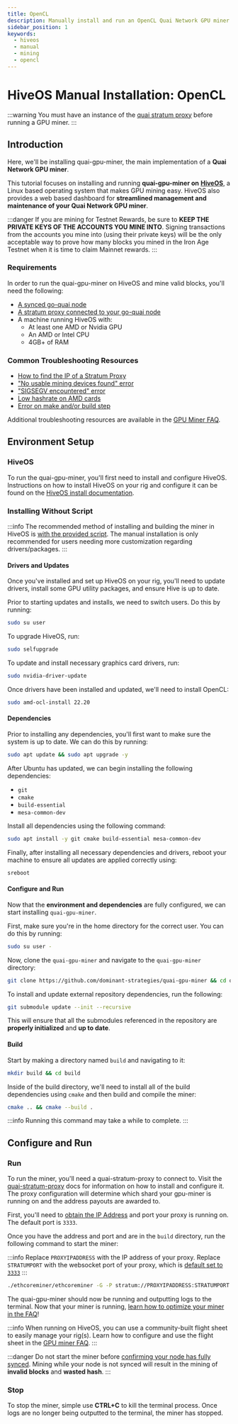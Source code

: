 ```yaml
---
title: OpenCL
description: Manually install and run an OpenCL Quai Network GPU miner on HiveOS.
sidebar_position: 1
keywords:
  - hiveos
  - manual
  - mining
  - opencl
---
```


# HiveOS Manual Installation: OpenCL

:::warning
You must have an instance of the [quai stratum proxy](/participate/stratum-proxy/run-stratum.md) before running a GPU miner.
:::

## Introduction

Here, we'll be installing quai-gpu-miner, the main implementation of a **Quai Network GPU miner**.

This tutorial focuses on installing and running **quai-gpu-miner on** [**HiveOS**](https://hiveon.com/os/), a Linux based operating system that makes GPU mining easy. HiveOS also provides a web based dashboard for **streamlined management and maintenance of your Quai Network GPU miner**.

:::danger
If you are mining for Testnet Rewards, be sure to **KEEP THE PRIVATE KEYS OF THE ACCOUNTS YOU MINE INTO**. Signing transactions from the accounts you mine into (using their private keys) will be the only acceptable way to prove how many blocks you mined in the Iron Age Testnet when it is time to claim Mainnet rewards.
:::

### Requirements

In order to run the quai-gpu-miner on HiveOS and mine valid blocks, you'll need the following:

- [A synced go-quai node](/participate/node/run-a-node.md)
- [A stratum proxy connected to your go-quai node](/participate/stratum-proxy/run-stratum.md)
- A machine running HiveOS with:
  - At least one AMD or Nvidia GPU
  - An AMD or Intel CPU
  - 4GB+ of RAM

### Common Troubleshooting Resources

- [How to find the IP of a Stratum Proxy](/participate/stratum-proxy/stratum-faq.md#stratum-ip-address)
- ["No usable mining devices found" error](/participate/mining/gpu-miner/gpu-miner-faq.md#no-opencl-platforms-found--no-usable-mining-devices)
- ["SIGSEGV encountered" error](/participate/mining/gpu-miner/gpu-miner-faq.md#sigsegv)
- [Low hashrate on AMD cards](/participate/mining/gpu-miner/gpu-miner-faq.md#amd-low-hashrate)
- [Error on make and/or build step](/participate/mining/gpu-miner/gpu-miner-faq.md#error-on-make-andor-build)

Additional troubleshooting resources are available in the [GPU Miner FAQ](/participate/mining/gpu-miner/gpu-miner-faq.md).

## Environment Setup

### HiveOS

To run the quai-gpu-miner, you'll first need to install and configure HiveOS. Instructions on how to install HiveOS on your rig and configure it can be found on the [HiveOS install documentation](https://hiveon.com/install/).

### Installing Without Script

:::info
The recommended method of installing and building the miner in HiveOS is [with the provided script](/participate/mining/gpu-miner/hive-auto.md). The manual installation is only recommended for users needing more customization regarding drivers/packages.
:::

#### Drivers and Updates

Once you've installed and set up HiveOS on your rig, you'll need to update drivers, install some GPU utility packages, and ensure Hive is up to date.

Prior to starting updates and installs, we need to switch users. Do this by running:

```bash
sudo su user
```

To upgrade HiveOS, run:

```bash
sudo selfupgrade
```

To update and install necessary graphics card drivers, run:

```bash
sudo nvidia-driver-update
```

Once drivers have been installed and updated, we'll need to install OpenCL:

```bash
sudo amd-ocl-install 22.20
```

#### Dependencies

Prior to installing any dependencies, you'll first want to make sure the system is up to date. We can do this by running:

```bash
sudo apt update && sudo apt upgrade -y
```

After Ubuntu has updated, we can begin installing the following dependencies:

- `git`
- `cmake`
- `build-essential`
- `mesa-common-dev`

Install all dependencies using the following command:

```bash
sudo apt install -y git cmake build-essential mesa-common-dev
```

Finally, after installing all necessary dependencies and drivers, reboot your machine to ensure all updates are applied correctly using:

```bash
sreboot
```

#### Configure and Run

Now that the **environment and dependencies** are fully configured, we can start installing `quai-gpu-miner`.

First, make sure you're in the home directory for the correct user. You can do this by running:

```bash
sudo su user -
```

Now, clone the `quai-gpu-miner` and navigate to the `quai-gpu-miner` directory:

```bash
git clone https://github.com/dominant-strategies/quai-gpu-miner && cd quai-gpu-miner
```

To install and update external repository dependencies, run the following:

```bash
git submodule update --init --recursive
```

This will ensure that all the submodules referenced in the repository are **properly initialized** and **up to date**.

#### Build

Start by making a directory named `build` and navigating to it:

```bash
mkdir build && cd build
```

Inside of the build directory, we'll need to install all of the build dependencies using `cmake` and then build and compile the miner:

```bash
cmake .. && cmake --build .
```

:::info
Running this command may take a while to complete.
:::

## Configure and Run

### Run

To run the miner, you'll need a quai-stratum-proxy to connect to. Visit the [quai-stratum-proxy](/participate/stratum-proxy/run-stratum.md) docs for information on how to install and configure it. The proxy configuration will determine which shard your gpu-miner is running on and the address payouts are awarded to.

First, you'll need to [obtain the IP Address](/participate/stratum-proxy/stratum-faq.md#stratum-ip-address) and port your proxy is running on. The default port is `3333`.

Once you have the address and port and are in the `build` directory, run the following command to start the miner:

:::info
Replace `PROXYIPADDRESS` with the IP address of your proxy. Replace `STRATUMPORT` with the websocket port of your proxy, which is [default set to `3333`](/participate/stratum-proxy/stratum-faq.md#stratum-port)
:::

```bash
./ethcoreminer/ethcoreminer -G -P stratum://PROXYIPADDRESS:STRATUMPORT
```

The quai-gpu-miner should now be running and outputting logs to the terminal. Now that your miner is running, [learn how to optimize your miner in the FAQ](/participate/mining/gpu-miner/gpu-miner-faq.md#optimization)!

:::info
When running on HiveOS, you can use a community-built flight sheet to easily manage your rig(s). Learn how to configure and use the flight sheet in the [GPU miner FAQ](/participate/mining/gpu-miner/gpu-miner-faq.md#flight-sheet).
:::

:::danger
Do not start the miner before [confirming your node has fully synced](/participate/node/node-faq.md#check-sync-status). Mining while your node is not synced will result in the mining of **invalid blocks** and **wasted hash**.
:::

### Stop

To stop the miner, simple use **CTRL+C** to kill the terminal process. Once logs are no longer being outputted to the terminal, the miner has stopped.
